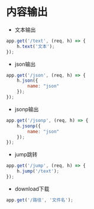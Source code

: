 # 内容输出

- 文本输出

```js
app.get('/text', (req, h) => {
	h.text('文本');
});
```

- json输出

```js
app.get('/json', (req, h) => {
	h.json({
		name: "json"
	});
});
```

- jsonp输出

```js
app.get('/jsonp', (req, h) => {
	h.jsonp({
		name: "json"
	});
});
```

- jump跳转

```js
app.get('/jump', (req, h) => {
	h.jump('/text');
});
```

- download下载

```js
app.get('/路径', '文件名');
```